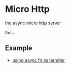 # Micro Http
the async micro http server

tbc...


## Example
- [using async fn as handler](crates/web/examples/getting_started.rs)